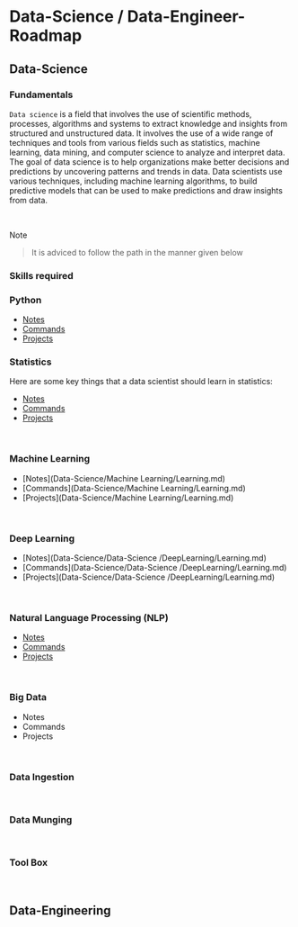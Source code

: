 # Data-Science / Data-Engineer-Roadmap

## Data-Science 

### Fundamentals

`Data science` is a field that involves the use of scientific methods, processes, algorithms and systems to extract knowledge and insights from structured and unstructured data. It involves the use of a wide range of techniques and tools from various fields such as statistics, machine learning, data mining, and computer science to analyze and interpret data. The goal of data science is to help organizations make better decisions and predictions by uncovering patterns and trends in data. Data scientists use various techniques, including machine learning algorithms, to build predictive models that can be used to make predictions and draw insights from data.

<br>

Note
> It is adviced to follow the path in the manner given below

### Skills required

### Python 

- [Notes](https://github.com/yashdev9274/Data-Scientist-Roadmap/blob/main/Data-Science%20/Python/README.md)
- [Commands](Data-Science/Python)
- [Projects](Data-Science/Python)


### Statistics

Here are some key things that a data scientist should learn in statistics:

<!-- 1. Probability: Probability is the study of random events, and is an essential part of statistics. A data scientist should understand basic concepts such as probability distributions, Bayes' theorem, and random variables. -->

- [Notes](Data-Science/Statistics/Learning.md)
- [Commands](Data-Science/Statistics/Learning.md)
- [Projects](Data-Science/Statistics/Learning.md)


<br>

### Machine Learning

- [Notes](Data-Science/Machine Learning/Learning.md)
- [Commands](Data-Science/Machine Learning/Learning.md)
- [Projects](Data-Science/Machine Learning/Learning.md)

<br>

### Deep Learning

- [Notes](Data-Science/Data-Science /DeepLearning/Learning.md)
- [Commands](Data-Science/Data-Science /DeepLearning/Learning.md)
- [Projects](Data-Science/Data-Science /DeepLearning/Learning.md)

<br>

### Natural Language Processing (NLP)  

- [Notes](Data-Science/NLP/Learning.md)
- [Commands](Data-Science/NLP/Learning.md)
- [Projects](Data-Science/NLP/Learning.md)

<br>

### Big Data

- Notes
- Commands
- Projects

<br>

### Data Ingestion
<br>

### Data Munging
<br>

### Tool Box

<br>

## Data-Engineering
